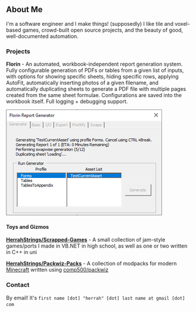 ## About Me

I'm a software engineer and I make things! (supposedly)
I like tile and voxel-based games, crowd-built open source projects, and the beauty of good, well-documented automation.

### Projects

**Florin** - An automated, workbook-independent report generation system. Fully configurable generation of PDFs or tables from a given list of inputs, with options for showing specific sheets, hiding specific rows, applying AutoFit, automatically inserting photos of a given filename, and automatically duplicating sheets to generate a PDF file with multiple pages created from the same sheet formulae. Configurations are saved into the workbook itself. Full logging + debugging support.

![Screenshot of the Florin Report Generator](./img/screenshots/florin_generator.png)

#### Toys and Gizmos

[**HerrahStrings/Scrapped-Games**](./scrapped-games) - A small collection of jam-style games/ports I made in VB.NET in high school, as well as one or two written in C++ in uni

[**HerrahStrings/Packwiz-Packs**](./packwiz-packs) - A collection of modpacks for modern [Minecraft](https://www.minecraft.net) written using [comp500/packwiz](https://github.com/comp500/packwiz)

### Contact

By email! It's `first name [dot] "herrah" [dot] last name at gmail [dot] com`
